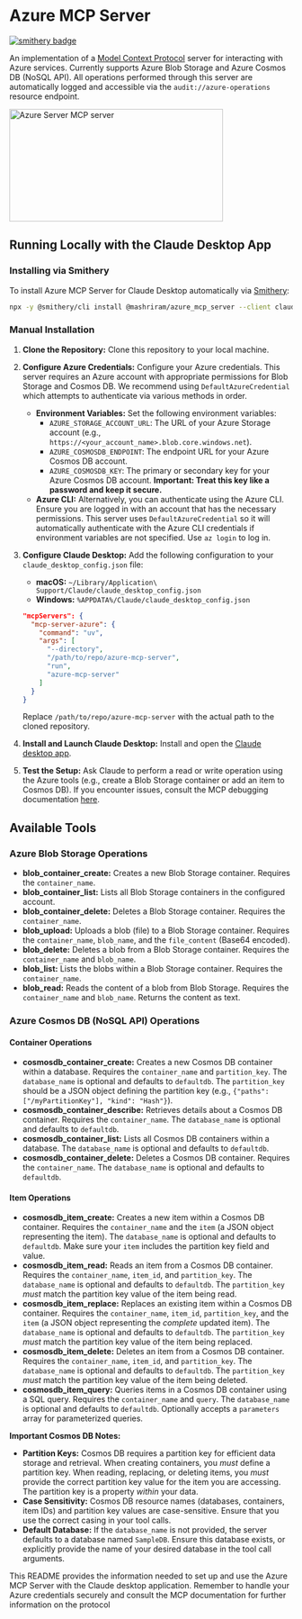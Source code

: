 # Azure MCP Server

[![smithery badge](https://smithery.ai/badge/@mashriram/azure_mcp_server)](https://smithery.ai/server/@mashriram/azure_mcp_server)

An implementation of a [Model Context Protocol](https://www.anthropic.com/news/model-context-protocol) server for interacting with Azure services. Currently supports Azure Blob Storage and Azure Cosmos DB (NoSQL API). All operations performed through this server are automatically logged and accessible via the `audit://azure-operations` resource endpoint.

<a href="https://glama.ai/mcp/servers/cczdogb799"><img width="380" height="200" src="https://glama.ai/mcp/servers/cczdogb799/badge" alt="Azure Server MCP server" /></a>

## Running Locally with the Claude Desktop App

### Installing via Smithery

To install Azure MCP Server for Claude Desktop automatically via [Smithery](https://smithery.ai/server/@mashriram/azure_mcp_server):

```bash
npx -y @smithery/cli install @mashriram/azure_mcp_server --client claude
```

### Manual Installation

1.  **Clone the Repository:** Clone this repository to your local machine.

2.  **Configure Azure Credentials:** Configure your Azure credentials. This server requires an Azure account with appropriate permissions for Blob Storage and Cosmos DB. We recommend using `DefaultAzureCredential` which attempts to authenticate via various methods in order.

    *   **Environment Variables:** Set the following environment variables:
        *   `AZURE_STORAGE_ACCOUNT_URL`: The URL of your Azure Storage account (e.g., `https://<your_account_name>.blob.core.windows.net`).
        *   `AZURE_COSMOSDB_ENDPOINT`: The endpoint URL for your Azure Cosmos DB account.
        *   `AZURE_COSMOSDB_KEY`: The primary or secondary key for your Azure Cosmos DB account. **Important: Treat this key like a password and keep it secure.**
    *   **Azure CLI:** Alternatively, you can authenticate using the Azure CLI. Ensure you are logged in with an account that has the necessary permissions. This server uses `DefaultAzureCredential` so it will automatically authenticate with the Azure CLI credentials if environment variables are not specified. Use `az login` to log in.

3.  **Configure Claude Desktop:** Add the following configuration to your `claude_desktop_config.json` file:

    *   **macOS:** `~/Library/Application\ Support/Claude/claude_desktop_config.json`
    *   **Windows:** `%APPDATA%/Claude/claude_desktop_config.json`

    ```json
    "mcpServers": {
      "mcp-server-azure": {
        "command": "uv",
        "args": [
          "--directory",
          "/path/to/repo/azure-mcp-server",
          "run",
          "azure-mcp-server"
        ]
      }
    }
    ```

    Replace `/path/to/repo/azure-mcp-server` with the actual path to the cloned repository.

4.  **Install and Launch Claude Desktop:** Install and open the [Claude desktop app](https://claude.ai/download).

5.  **Test the Setup:** Ask Claude to perform a read or write operation using the Azure tools (e.g., create a Blob Storage container or add an item to Cosmos DB). If you encounter issues, consult the MCP debugging documentation [here](https://modelcontextprotocol.io/docs/tools/debugging).

## Available Tools

### Azure Blob Storage Operations

*   **blob\_container\_create:** Creates a new Blob Storage container. Requires the `container_name`.
*   **blob\_container\_list:** Lists all Blob Storage containers in the configured account.
*   **blob\_container\_delete:** Deletes a Blob Storage container. Requires the `container_name`.
*   **blob\_upload:** Uploads a blob (file) to a Blob Storage container. Requires the `container_name`, `blob_name`, and the `file_content` (Base64 encoded).
*   **blob\_delete:** Deletes a blob from a Blob Storage container. Requires the `container_name` and `blob_name`.
*   **blob\_list:** Lists the blobs within a Blob Storage container. Requires the `container_name`.
*   **blob\_read:** Reads the content of a blob from Blob Storage. Requires the `container_name` and `blob_name`. Returns the content as text.

### Azure Cosmos DB (NoSQL API) Operations

#### Container Operations

*   **cosmosdb\_container\_create:** Creates a new Cosmos DB container within a database. Requires the `container_name` and `partition_key`. The `database_name` is optional and defaults to `defaultdb`. The `partition_key` should be a JSON object defining the partition key (e.g., `{"paths": ["/myPartitionKey"], "kind": "Hash"}`).
*   **cosmosdb\_container\_describe:** Retrieves details about a Cosmos DB container. Requires the `container_name`. The `database_name` is optional and defaults to `defaultdb`.
*   **cosmosdb\_container\_list:** Lists all Cosmos DB containers within a database. The `database_name` is optional and defaults to `defaultdb`.
*   **cosmosdb\_container\_delete:** Deletes a Cosmos DB container. Requires the `container_name`. The `database_name` is optional and defaults to `defaultdb`.

#### Item Operations

*   **cosmosdb\_item\_create:** Creates a new item within a Cosmos DB container. Requires the `container_name` and the `item` (a JSON object representing the item). The `database_name` is optional and defaults to `defaultdb`. Make sure your `item` includes the partition key field and value.
*   **cosmosdb\_item\_read:** Reads an item from a Cosmos DB container. Requires the `container_name`, `item_id`, and `partition_key`. The `database_name` is optional and defaults to `defaultdb`. The `partition_key` *must* match the partition key value of the item being read.
*   **cosmosdb\_item\_replace:** Replaces an existing item within a Cosmos DB container. Requires the `container_name`, `item_id`, `partition_key`, and the `item` (a JSON object representing the *complete* updated item). The `database_name` is optional and defaults to `defaultdb`. The `partition_key` *must* match the partition key value of the item being replaced.
*   **cosmosdb\_item\_delete:** Deletes an item from a Cosmos DB container. Requires the `container_name`, `item_id`, and `partition_key`. The `database_name` is optional and defaults to `defaultdb`. The `partition_key` *must* match the partition key value of the item being deleted.
*   **cosmosdb\_item\_query:** Queries items in a Cosmos DB container using a SQL query. Requires the `container_name` and `query`. The `database_name` is optional and defaults to `defaultdb`. Optionally accepts a `parameters` array for parameterized queries.

**Important Cosmos DB Notes:**

*   **Partition Keys:** Cosmos DB requires a partition key for efficient data storage and retrieval. When creating containers, you *must* define a partition key. When reading, replacing, or deleting items, you *must* provide the correct partition key value for the item you are accessing. The partition key is a property *within* your data.
*   **Case Sensitivity:** Cosmos DB resource names (databases, containers, item IDs) and partition key values are case-sensitive. Ensure that you use the correct casing in your tool calls.
*   **Default Database:** If the `database_name` is not provided, the server defaults to a database named `SampleDB`. Ensure this database exists, or explicitly provide the name of your desired database in the tool call arguments.

This README provides the information needed to set up and use the Azure MCP Server with the Claude desktop application. Remember to handle your Azure credentials securely and consult the MCP documentation for further information on the protocol
